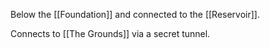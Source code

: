 Below the [[Foundation]] and connected to the [[Reservoir]].

Connects to [[The Grounds]] via a secret tunnel.